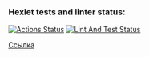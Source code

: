 ### Hexlet tests and linter status:
[![Actions Status](https://github.com/4u3o/rails-project-64/actions/workflows/hexlet-check.yml/badge.svg)](https://github.com/4u3o/rails-project-64/actions)
[![Lint And Test Status](https://github.com/4u3o/rails-project-64/actions/workflows/lint-test-check.yml/badge.svg)](https://github.com/4u3o/rails-project-64/actions)

[Ссылка](rails-project-64-production-bd9a.up.railway.app)

